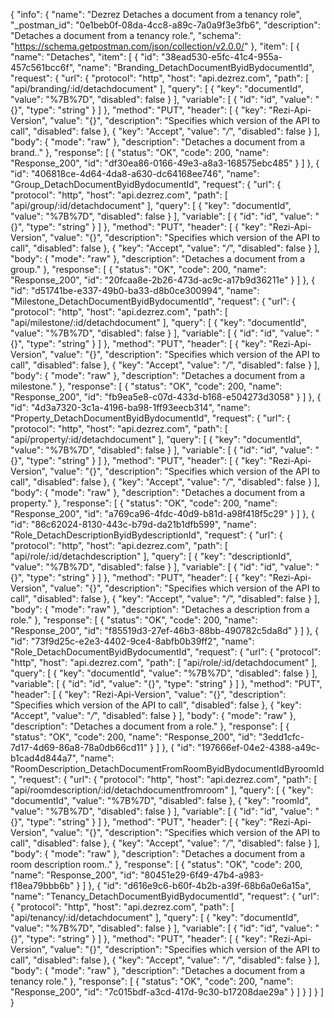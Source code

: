 {
  "info": {
    "name": "Dezrez Detaches a document from a tenancy role",
    "_postman_id": "0e1beb0f-08da-4cc8-a89c-7a0a9f3e3fb6",
    "description": "Detaches a document from a tenancy role.",
    "schema": "https://schema.getpostman.com/json/collection/v2.0.0/"
  },
  "item": [
    {
      "name": "Detaches",
      "item": [
        {
          "id": "38ead530-e5fc-41c4-955a-457c561bcc6f",
          "name": "Branding_DetachDocumentByidBydocumentId",
          "request": {
            "url": {
              "protocol": "http",
              "host": "api.dezrez.com",
              "path": [
                "api/branding/:id/detachdocument"
              ],
              "query": [
                {
                  "key": "documentId",
                  "value": "%7B%7D",
                  "disabled": false
                }
              ],
              "variable": [
                {
                  "id": "id",
                  "value": "{}",
                  "type": "string"
                }
              ]
            },
            "method": "PUT",
            "header": [
              {
                "key": "Rezi-Api-Version",
                "value": "{}",
                "description": "Specifies which version of the API to call",
                "disabled": false
              },
              {
                "key": "Accept",
                "value": "*/*",
                "disabled": false
              }
            ],
            "body": {
              "mode": "raw"
            },
            "description": "Detaches a document from a brand.."
          },
          "response": [
            {
              "status": "OK",
              "code": 200,
              "name": "Response_200",
              "id": "df30ea86-0166-49e3-a8a3-168575ebc485"
            }
          ]
        },
        {
          "id": "406818ce-4d64-4da8-a630-dc64168ee746",
          "name": "Group_DetachDocumentByidBydocumentId",
          "request": {
            "url": {
              "protocol": "http",
              "host": "api.dezrez.com",
              "path": [
                "api/group/:id/detachdocument"
              ],
              "query": [
                {
                  "key": "documentId",
                  "value": "%7B%7D",
                  "disabled": false
                }
              ],
              "variable": [
                {
                  "id": "id",
                  "value": "{}",
                  "type": "string"
                }
              ]
            },
            "method": "PUT",
            "header": [
              {
                "key": "Rezi-Api-Version",
                "value": "{}",
                "description": "Specifies which version of the API to call",
                "disabled": false
              },
              {
                "key": "Accept",
                "value": "*/*",
                "disabled": false
              }
            ],
            "body": {
              "mode": "raw"
            },
            "description": "Detaches a document from a group."
          },
          "response": [
            {
              "status": "OK",
              "code": 200,
              "name": "Response_200",
              "id": "20fcaa8e-2b26-473d-ac9c-a17b9d36211e"
            }
          ]
        },
        {
          "id": "d51741be-e337-49b0-ba33-d8b0ce300994",
          "name": "Milestone_DetachDocumentByidBydocumentId",
          "request": {
            "url": {
              "protocol": "http",
              "host": "api.dezrez.com",
              "path": [
                "api/milestone/:id/detachdocument"
              ],
              "query": [
                {
                  "key": "documentId",
                  "value": "%7B%7D",
                  "disabled": false
                }
              ],
              "variable": [
                {
                  "id": "id",
                  "value": "{}",
                  "type": "string"
                }
              ]
            },
            "method": "PUT",
            "header": [
              {
                "key": "Rezi-Api-Version",
                "value": "{}",
                "description": "Specifies which version of the API to call",
                "disabled": false
              },
              {
                "key": "Accept",
                "value": "*/*",
                "disabled": false
              }
            ],
            "body": {
              "mode": "raw"
            },
            "description": "Detaches a document from a milestone."
          },
          "response": [
            {
              "status": "OK",
              "code": 200,
              "name": "Response_200",
              "id": "fb9ea5e8-c07d-433d-b168-e504273d3058"
            }
          ]
        },
        {
          "id": "4d3a7320-3c1a-4196-ba98-1ff93eecb314",
          "name": "Property_DetachDocumentByidBydocumentId",
          "request": {
            "url": {
              "protocol": "http",
              "host": "api.dezrez.com",
              "path": [
                "api/property/:id/detachdocument"
              ],
              "query": [
                {
                  "key": "documentId",
                  "value": "%7B%7D",
                  "disabled": false
                }
              ],
              "variable": [
                {
                  "id": "id",
                  "value": "{}",
                  "type": "string"
                }
              ]
            },
            "method": "PUT",
            "header": [
              {
                "key": "Rezi-Api-Version",
                "value": "{}",
                "description": "Specifies which version of the API to call",
                "disabled": false
              },
              {
                "key": "Accept",
                "value": "*/*",
                "disabled": false
              }
            ],
            "body": {
              "mode": "raw"
            },
            "description": "Detaches a document from a property."
          },
          "response": [
            {
              "status": "OK",
              "code": 200,
              "name": "Response_200",
              "id": "a769ca96-4fdc-40d9-b81d-a98f418f5c29"
            }
          ]
        },
        {
          "id": "86c62024-8130-443c-b79d-da21b1dfb599",
          "name": "Role_DetachDescriptionByidBydescriptionId",
          "request": {
            "url": {
              "protocol": "http",
              "host": "api.dezrez.com",
              "path": [
                "api/role/:id/detachdescription"
              ],
              "query": [
                {
                  "key": "descriptionId",
                  "value": "%7B%7D",
                  "disabled": false
                }
              ],
              "variable": [
                {
                  "id": "id",
                  "value": "{}",
                  "type": "string"
                }
              ]
            },
            "method": "PUT",
            "header": [
              {
                "key": "Rezi-Api-Version",
                "value": "{}",
                "description": "Specifies which version of the API to call",
                "disabled": false
              },
              {
                "key": "Accept",
                "value": "*/*",
                "disabled": false
              }
            ],
            "body": {
              "mode": "raw"
            },
            "description": "Detaches a description from a role."
          },
          "response": [
            {
              "status": "OK",
              "code": 200,
              "name": "Response_200",
              "id": "f85519d3-27ef-46b3-88bb-490782c5da8d"
            }
          ]
        },
        {
          "id": "73f9d25c-e2e3-4402-9ce4-8abfb0b39ff2",
          "name": "Role_DetachDocumentByidBydocumentId",
          "request": {
            "url": {
              "protocol": "http",
              "host": "api.dezrez.com",
              "path": [
                "api/role/:id/detachdocument"
              ],
              "query": [
                {
                  "key": "documentId",
                  "value": "%7B%7D",
                  "disabled": false
                }
              ],
              "variable": [
                {
                  "id": "id",
                  "value": "{}",
                  "type": "string"
                }
              ]
            },
            "method": "PUT",
            "header": [
              {
                "key": "Rezi-Api-Version",
                "value": "{}",
                "description": "Specifies which version of the API to call",
                "disabled": false
              },
              {
                "key": "Accept",
                "value": "*/*",
                "disabled": false
              }
            ],
            "body": {
              "mode": "raw"
            },
            "description": "Detaches a document from a role."
          },
          "response": [
            {
              "status": "OK",
              "code": 200,
              "name": "Response_200",
              "id": "3edd1cfc-7d17-4d69-86a8-78a0db66cd11"
            }
          ]
        },
        {
          "id": "197666ef-04e2-4388-a49c-b1cad4d844a7",
          "name": "RoomDescription_DetachDocumentFromRoomByidBydocumentIdByroomId",
          "request": {
            "url": {
              "protocol": "http",
              "host": "api.dezrez.com",
              "path": [
                "api/roomdescription/:id/detachdocumentfromroom"
              ],
              "query": [
                {
                  "key": "documentId",
                  "value": "%7B%7D",
                  "disabled": false
                },
                {
                  "key": "roomId",
                  "value": "%7B%7D",
                  "disabled": false
                }
              ],
              "variable": [
                {
                  "id": "id",
                  "value": "{}",
                  "type": "string"
                }
              ]
            },
            "method": "PUT",
            "header": [
              {
                "key": "Rezi-Api-Version",
                "value": "{}",
                "description": "Specifies which version of the API to call",
                "disabled": false
              },
              {
                "key": "Accept",
                "value": "*/*",
                "disabled": false
              }
            ],
            "body": {
              "mode": "raw"
            },
            "description": "Detaches a document from a room description room.."
          },
          "response": [
            {
              "status": "OK",
              "code": 200,
              "name": "Response_200",
              "id": "80451e29-6f49-47b4-a983-f18ea79bbb6b"
            }
          ]
        },
        {
          "id": "d616e9c6-b60f-4b2b-a39f-68b6a0e6a15a",
          "name": "Tenancy_DetachDocumentByidBydocumentId",
          "request": {
            "url": {
              "protocol": "http",
              "host": "api.dezrez.com",
              "path": [
                "api/tenancy/:id/detachdocument"
              ],
              "query": [
                {
                  "key": "documentId",
                  "value": "%7B%7D",
                  "disabled": false
                }
              ],
              "variable": [
                {
                  "id": "id",
                  "value": "{}",
                  "type": "string"
                }
              ]
            },
            "method": "PUT",
            "header": [
              {
                "key": "Rezi-Api-Version",
                "value": "{}",
                "description": "Specifies which version of the API to call",
                "disabled": false
              },
              {
                "key": "Accept",
                "value": "*/*",
                "disabled": false
              }
            ],
            "body": {
              "mode": "raw"
            },
            "description": "Detaches a document from a tenancy role."
          },
          "response": [
            {
              "status": "OK",
              "code": 200,
              "name": "Response_200",
              "id": "7c015bdf-a3cd-417d-9c30-b17208dae29a"
            }
          ]
        }
      ]
    }
  ]
}
